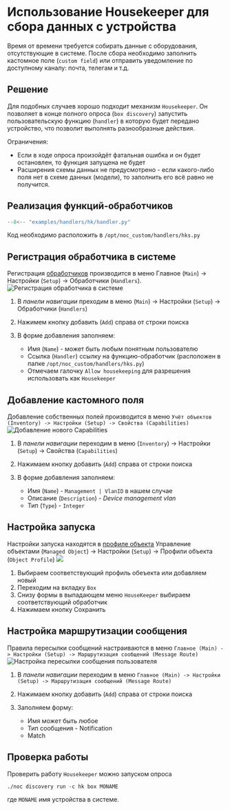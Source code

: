 # Использование Housekeeper для сбора данных с устройства

Время от времени требуется собирать данные с оборудования, отсутствующие в системе.
После сбора необходимо заполнить кастомное поле (`custom field`) или отправить уведомление по доступному каналу: почта, телегам и т.д.


## Решение

Для подобных случаев хорошо подходит механизм `Housekeeper`.
Он позволяет в конце полного опроса (`box discovery`) запустить пользовательскую функцию (`handler`) в которую будет передано устройство,
что позволит выполнять разнообразные действия.

Ограничения:

* Если в ходе опроса произойдёт фатальная ошибка и он будет остановлен, то функция запущена не будет
* Расширения схемы данных не предусмотрено - если какого-либо поля нет в схеме данных (модели), то заполнить его всё равно не получится.

## Реализация функций-обработчиков

```  py title="/opt/noc_custom/handlers/hks.py" linenums="1"
--8<-- "examples/handlers/hk/handler.py"
```


Код необходимо расположить в `/opt/noc_custom/handlers/hks.py`

## Регистрация обработчика в системе

Регистрация [обработчиков](../concepts/handler/index.md) производится в меню Главное (`Main`) -> Настройки (`Setup`) -> Обработчики (`Handlers`).
![Регистрация обработчика в системе](handlers_new_hk_handler1.png)
 
1. В *панели навигации* преходим в меню (`Main`) -> Настройки (`Setup`) -> Обработчики (`Handlers`)
2. Нажимем кнопку добавить (`Add`) справа от строки поиска
3. В форме добавления заполняем:

    * Имя (`Name`) - может быть любым понятным пользователю
    * Ссылка (`Handler`) ссылку на функцию-обработчик (расположен в папке `/opt/noc_custom/handlers/hks.py`)
    * Отмечаем галочку `Allow housekeeping` для разрешения использовать как `Housekeeper`

## Добавление кастомного поля

Добавление собственных полей производится в меню `Учёт объектов (Inventory) -> Настройки (Setup) -> Свойства (Capabilities)`
![Добавление нового Capabilities](capability_mgmt_vlan_caps_new.png)

1. В *панели навигации* переходим в меню (`Inventory`) -> Настройки (`Setup`) -> Свойства (`Capabilities`)
2. Нажимаем кнопку добавить (`Add`) справа от строки поиска
3. В форме добавления заполняем:

    * Имя (`Name`) - `Management | VlanID` в нашем случае
    * Описание (`Description`) - *Device management vlan*
    * Тип (`Type`) - `Integer`


## Настройка запуска

Настройки запуска находятся в [профиле объекта](../concepts/managed-object-profile/index.md)
Управление объектами (`Managed Object`) -> Настройки (`Setup`) -> Профили объекта (`Object Profile`)
![](managed_object_profile_box_enable_hk_handler.png)

1. Выбираем соответствующий профиль обеъекта или добавляем новый
2. Переходим на вкладку `Box`
3. Снизу формы в выпадающем меню `HouseKeeper` выбираем соответствующий обработчик
4. Нажимаем кнопку Сохранить

## Настройка маршрутизации сообщения

Правила пересылки сообщений настраиваются в меню `Главное (Main) -> Настройки (Setup) -> Маршрутизация сообщений (Message Route)`
![Настройка пересылки сообщения пользователя](message_stream_new_custom_data_send.png)

1. В *панели навигации* переходим в меню `Главное (Main) -> Настройки (Setup) -> Маршрутизация сообщений (Message Route)`
2. Нажимаем кнопку добавить (`Add`) справа от строки поиска
3. Заполняем форму:

   * Имя может быть любое
   * Тип сообщения - Notification
   * Match 

## Проверка работы

Проверить работу `Housekeeper` можно запуском опроса 

```
./noc discovery run -c hk box MONAME
```

где `MONAME` имя устройства в системе.
